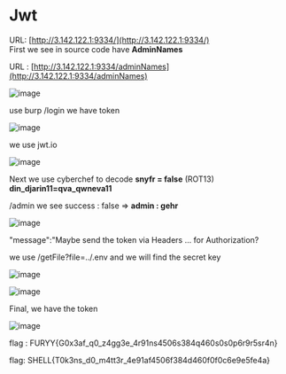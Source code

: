 # Jwt

URL: [http://3.142.122.1:9334/](http://3.142.122.1:9334/)  
First we see in source code have **AdminNames**

URL : [http://3.142.122.1:9334/adminNames](http://3.142.122.1:9334/adminNames)

![image](https://user-images.githubusercontent.com/73061198/121111212-ab253c00-c838-11eb-91d8-01bf039aa43d.png)

use burp /login we have token

![image](https://user-images.githubusercontent.com/73061198/121111268-c2fcc000-c838-11eb-875f-1508d2a00cd9.png)

we use jwt.io

![image](https://user-images.githubusercontent.com/73061198/121111361-ea538d00-c838-11eb-8a38-d8160b342fe0.png)

Next we use cyberchef to decode **snyfr = false** \(ROT13\) **din\_djarin11=qva\_qwneva11**

/admin we see success : false =&gt; **admin : gehr**

![image](https://user-images.githubusercontent.com/73061198/121111537-3e5e7180-c839-11eb-8c40-dd8029ba7431.png)

"message":"Maybe send the token via Headers ... for Authorization?

we use /getFile?file=../.env and we will find the secret key

![image](https://user-images.githubusercontent.com/73061198/121111635-72399700-c839-11eb-9787-fb3c469e1577.png)

![image](https://user-images.githubusercontent.com/73061198/121111704-91382900-c839-11eb-822d-7e658effcd80.png)

Final, we have the token

![image](https://user-images.githubusercontent.com/73061198/121111767-a8771680-c839-11eb-984f-9df63ddb7769.png)

flag : FURYY{G0x3af\_q0\_z4gg3e\_4r91ns4506s384q460s0s0p6r9r5sr4n}

flag: SHELL{T0k3ns\_d0\_m4tt3r\_4e91af4506f384d460f0f0c6e9e5fe4a}


